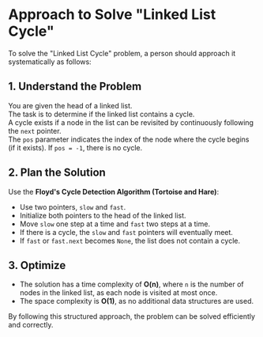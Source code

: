 # Approach to Solve "Linked List Cycle"

To solve the "Linked List Cycle" problem, a person should approach it systematically as follows:

## 1. Understand the Problem
You are given the head of a linked list.  
The task is to determine if the linked list contains a cycle.  
A cycle exists if a node in the list can be revisited by continuously following the `next` pointer.  
The `pos` parameter indicates the index of the node where the cycle begins (if it exists). If `pos = -1`, there is no cycle.

## 2. Plan the Solution
Use the **Floyd's Cycle Detection Algorithm (Tortoise and Hare)**:
- Use two pointers, `slow` and `fast`.
- Initialize both pointers to the head of the linked list.
- Move `slow` one step at a time and `fast` two steps at a time.
- If there is a cycle, the `slow` and `fast` pointers will eventually meet.
- If `fast` or `fast.next` becomes `None`, the list does not contain a cycle.

## 3. Optimize
- The solution has a time complexity of **O(n)**, where `n` is the number of nodes in the linked list, as each node is visited at most once.
- The space complexity is **O(1)**, as no additional data structures are used.

By following this structured approach, the problem can be solved efficiently and correctly.